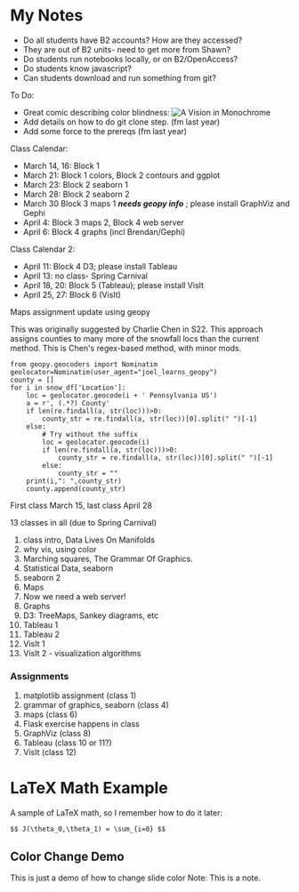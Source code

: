 # My Notes #

* Do all students have B2 accounts? How are they accessed?
 * They are out of B2 units- need to get more from Shawn?
* Do students run notebooks locally, or on B2/OpenAccess?
* Do students know javascript?
* Can students download and run something from git?


To Do:
* Great comic describing color blindness: ![A Vision in Monochrome](https://thenib.com/a-vision-in-monochrome/)
* Add details on how to do git clone step. (fm last year)
* Add some force to the prereqs (fm last year)



Class Calendar:

* March 14, 16: Block 1
* March 21: Block 1 colors, Block 2 contours and ggplot
* March 23: Block 2 seaborn 1
* March 28: Block 2 seaborn 2
* March 30 Block 3 maps 1 ***needs geopy info*** ; please install GraphViz and Gephi
* April 4: Block 3 maps 2, Block 4 web server
* April 6: Block 4 graphs (incl Brendan/Gephi)


Class Calendar 2:

* April 11: Block 4 D3; please install Tableau
* April 13: no class- Spring Carnival
* April 18, 20: Block 5 (Tableau); please install VisIt
* April 25, 27: Block 6 (VisIt)


Maps assignment update using geopy

This was originally suggested by Charlie Chen in S22.  This
approach assigns counties to many more of the snowfall locs
than the current method.  This is Chen's regex-based method,
with minor mods.

```
from geopy.geocoders import Nominatim
geolocator=Nominatim(user_agent="joel_learns_geopy")
county = []
for i in snow_df['Location']:
    loc = geolocator.geocode(i + ' Pennsylvania US')
    a = r', (.*?) County'
    if len(re.findall(a, str(loc)))>0:
        county_str = re.findall(a, str(loc))[0].split(" ")[-1]
    else:
        # Try without the suffix
        loc = geolocator.geocode(i)
        if len(re.findall(a, str(loc)))>0:
            county_str = re.findall(a, str(loc))[0].split(" ")[-1]
        else:
            county_str = ""
    print(i,": ",county_str)
    county.append(county_str)
```


First class March 15, last class April 28

13 classes in all (due to Spring Carnival)


1. class intro, Data Lives On Manifolds
2. why vis, using color
3. Marching squares, The Grammar Of Graphics.
4. Statistical Data, seaborn
5. seaborn 2
6. Maps
7. Now we need a web server!
8. Graphs
9. D3: TreeMaps, Sankey diagrams, etc
10. Tableau 1
11. Tableau 2
12. VisIt 1
13. VisIt 2 - visualization algorithms


### Assignments
1. matplotlib assignment (class 1)
2. grammar of graphics, seaborn (class 4)
4. maps (class 6)
5. Flask exercise happens in class
6. GraphViz (class 8)
7. Tableau (class 10 or 11?)
8. VisIt (class 12)


# LaTeX Math Example

A sample of LaTeX math, so I remember how to do it later:

`$$ J(\theta_0,\theta_1) = \sum_{i=0} $$`


<!-- .slide: data-background="#ff0000" -->
## Color Change Demo ##
This is just a demo of how to change slide color
Note:
This is a note.


